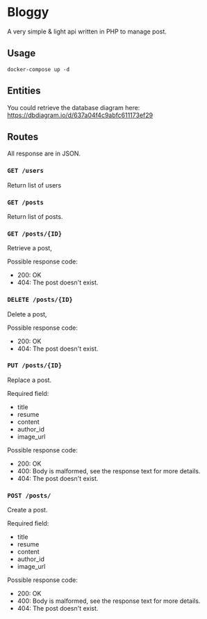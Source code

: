 # Bloggy

A very simple & light api written in PHP to manage post.

## Usage

```
docker-compose up -d
```

## Entities

You could retrieve the database diagram here: https://dbdiagram.io/d/637a04f4c9abfc611173ef29

## Routes

All response are in JSON.

### `GET /users`

Return list of users

### `GET /posts`

Return list of posts.

### `GET /posts/{ID}`

Retrieve a post, 

Possible response code:

- 200: OK
- 404: The post doesn't exist.

### `DELETE /posts/{ID}`

Delete a post,

Possible response code:

- 200: OK
- 404: The post doesn't exist.


### `PUT /posts/{ID}`

Replace a post.

Required field:

- title
- resume
- content
- author_id
- image_url

Possible response code:

- 200: OK
- 400: Body is malformed, see the response text for more details.
- 404: The post doesn't exist.

### `POST /posts/`

Create a post.

Required field:

- title
- resume
- content
- author_id
- image_url

Possible response code:

- 200: OK
- 400: Body is malformed, see the response text for more details.
- 404: The post doesn't exist.
